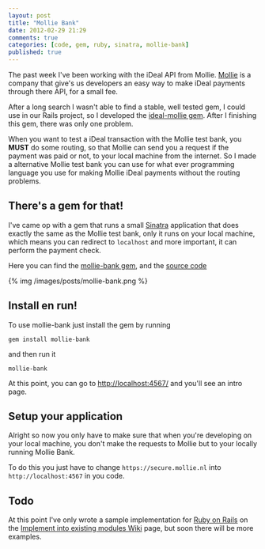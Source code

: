 ```yaml
---
layout: post
title: "Mollie Bank"
date: 2012-02-29 21:29
comments: true
categories: [code, gem, ruby, sinatra, mollie-bank]
published: true
---
```


The past week I've been working with the iDeal API from Mollie. [Mollie](http://www.mollie.nl/) is a company that give's us developers an easy way to make iDeal payments through there API, for a small fee.

After a long search I wasn't able to find a stable, well tested gem, I could use in our Rails project, so I developed the [ideal-mollie gem](https://rubygems.org/gems/ideal-mollie). After I finishing this gem, there was only one problem. 

When you want to test a iDeal transaction with the Mollie test bank, you **MUST** do some routing, so that Mollie can send you a request if the payment was paid or not, to your local machine from the internet. So I made a alternative Mollie test bank you can use for what ever programming language you use for making Mollie iDeal payments without the routing problems.

<!-- more -->

## There's a gem for that!

I've came op with a gem that runs a small [Sinatra](http://www.sinatrarb.com/) application that does exactly the same as the Mollie test bank, only it runs on your local machine, which means you can redirect to `localhost` and more important, it can perform the payment check.

Here you can find the [mollie-bank gem](https://rubygems.org/gems/mollie-bank), and the [source code](https://github.com/manuelvanrijn/mollie-bank)

{% img /images/posts/mollie-bank.png %}

## Install en run!

To use mollie-bank just install the gem by running

```
gem install mollie-bank
```

and then run it

```
mollie-bank
```

At this point, you can go to [http://localhost:4567/](http://localhost:4567/) and you'll see an intro page.

## Setup your application

Alright so now you only have to make sure that when you're developing on your local machine, you don't make the requests to Mollie but to your locally running Mollie Bank.

To do this you just have to change `https://secure.mollie.nl` into `http://localhost:4567` in you code.

## Todo

At this point I've only wrote a sample implementation for [Ruby on Rails](http://rubyonrails.org/ "Ruby on Rails") on the [Implement into existing modules Wiki](https://github.com/manuelvanrijn/mollie-bank/wiki/Implement-into-existing-modules) page, but soon there will be more examples.

